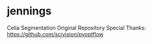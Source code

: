 # jennings
Celia Segmentation
Original Repository
Special Thanks:
https://github.com/scivision/pyoptflow

